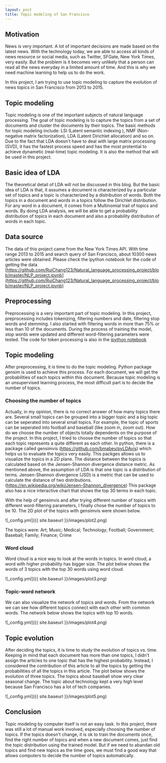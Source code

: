 ```yaml
---
layout: post
title: Topic modeling of San Francisco
---
```


## Motivation
News is very important. A lot of important decisions are made based on the latest news. With the technology today, we are able to access all kinds of news resource or social media, such as Twitter, SFGate, New York Times, very easily. But the problem is it becomes very unlikely that a person can read all the news everyday in a limited amount of time. And this is why we need machine learning to help us to do the work.

In this project, I am trying to use topic modeling to capture the evolution of news topics in San Francisco from 2013 to 2015.

## Topic modeling
Topic modeling is one of the important subjects of natural language processing. The goal of topic modeling is to capture the topics from a set of documents and cluster the documents by their topics. The basic methods for topic modeling include: LSI (Latent semantic indexing ), NMF (Non-negative matrix factorization), LDA (Latent Dirichlet allocation) and so on.
Due to the fact that LDA doesn't have to deal with large matrix processing (SVD), it has the fastest process speed and has the most protential to achieve dynametic (real-time) topic modeling. It is also the method that will be used in this project.

## Basic idea of LDA 
The theoretical detail of LDA will not be discussed in this blog. But the basic idea of LDA is that, it assumes a document is characterized by a particular set of topics and a topic is characterized by a distribution of words. Both the topics in a document and words in a topics follow the Dirichlet distribution. For any word in a document, it comes from a Multinomial trail of topics and words.
By doing LDA analysis, we will be able to get a probability distribution of topics in each document and also a probability distribution of words in each topic.

## Data source
The data of this project came from the New York Times API. With time range 2013 to 2015 and search query of San Francisco, about 10300 news articles were obtained.
Please check the ipython notebook for the code of getting the data 
[https://github.com/RuiChang123/Natural_language_processing_project/blob/master/NLP_project.ipynb](https://github.com/RuiChang123/Natural_language_processing_project/blob/master/NLP_project.ipynb)

## Preprocessing
Preprocessing is a very important part of topic modeling. In this project, preprocessing includes tokenizing, filtering numbers and date, filtering stop words and stemming. I also started with filtering words in more than 75% or less than 10 of the documents.
During the process of training the model, stop words were updated and different word-filtering parameters were tested.
The code for token processing is also in the [ipython notebook](https://github.com/RuiChang123/Natural_language_processing_project/blob/master/NLP_project.ipynb)

## Topic modeling
After preprocessing, it is time to do the topic modeling. Python package gensim is used to achieve this process. For each document, we will get the probabilities of each topics within this document. Because topic modeling is an unsupervised learning process, the most difficult part is to decide the number of topics.

### Choosing the number of topics
Actually, in my opinion, there is no correct answer of how many topics there are. Several small topics can be grouped into a bigger topic and a big topic can be seperated into several small topics. For example, the topic of sports can be seperated into football and baseball (like zoom in, zoom out). How do we choose the number of objects totally dependents on the purpose of the project.
In this project, I tried to choose the number of topics so that each topic represents a quite different as each other.
In python, there is a package called gensimvis (https://github.com/bmabey/pyLDAvis) which helps us to evaluate the topics very easily. This packges allows us to visualize the topics in a 2D plane. The distance between the topics is calculated based on the Jensen-Shannon divergence distance metric. As mentioned above, the assumption of LDA is that one topic is a distribution of terms. Jensen-Shannon divergence (JSD) is a metric that can be used to calculate the distance of two distributions. (https://en.wikipedia.org/wiki/Jensen–Shannon_divergence)
This package also has a nice interactive chart that shows the top 30 terms in each topic.

With the help of gensimvis and after trying different number of topics with different word-filtering parameters, I finally chose the number of topics to be 10. The 2D plot of the topics with gensimvis were shown below.

![_config.yml]({{ site.baseurl }}/images/plot2.png)

The topics were: Art; Music; Medical; Technology; Football; Government; Baseball; Family; Finance; Crime 

### Word cloud
Word cloud is a nice way to look at the words in topics. In word cloud, a word with higher probability has bigger size.
The plot below shows the words of 3 topics with the top 30 words using word cloud.

![_config.yml]({{ site.baseurl }}/images/plot3.png)

### Topic-word network
We can also visualize the network of topics and words. From the network we can see how different topics connect with each other with common words. The network below shows the topics with top 10 words.

![_config.yml]({{ site.baseurl }}/images/plot4.png)

## Topic evolution
After deciding the topics, it is time to study the evolution of topics vs. time. Keeping in mind that each document has more than one topics, I didn't assign the articles to one topic that has the highest probability. Instead, I considered the contribution of this article to all the topics by getting the probabilities of all the topics in this article. The plot below shows the evolution of three topics. 
The topics about baseball show very clear seasonal change. The topic about technology kept a very high level because San Francisco has a lot of tech companies.

![_config.yml]({{ site.baseurl }}/images/plot5.png)

## Conclusion
Topic modeling by computer itself is not an easy task. In this project, there was still a lot of manual work involved, especially choosing the number of topics. If the topics doesn't change, it is ok to train the documents once, find the right number of topics and when a new document comes, just find the topic distribution using the trained model. But if we need to abandan old topics and find new topics as the time goes, we must find a good way that allows computers to decide the number of topics automatically.
